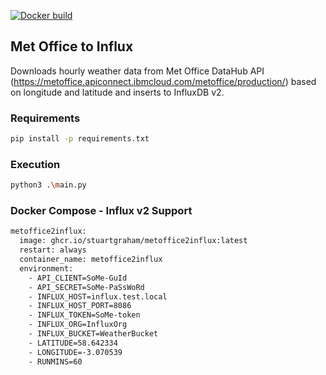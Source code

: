 [![Docker build](https://github.com/stuartgraham/MetOffice2Influx/actions/workflows/docker-build-main.yml/badge.svg)](https://github.com/stuartgraham/MetOffice2Influx/actions/workflows/docker-build-main.yml)

## Met Office to Influx 
Downloads hourly weather data from Met Office DataHub API (https://metoffice.apiconnect.ibmcloud.com/metoffice/production/) based on longitude and latitude and inserts to InfluxDB v2.

### Requirements
```sh
pip install -p requirements.txt
```

### Execution 
```sh
python3 .\main.py
```

### Docker Compose - Influx v2 Support
```sh 
metoffice2influx:
  image: ghcr.io/stuartgraham/metoffice2influx:latest
  restart: always
  container_name: metoffice2influx
  environment:
    - API_CLIENT=SoMe-GuId
    - API_SECRET=SoMe-PaSsWoRd
    - INFLUX_HOST=influx.test.local
    - INFLUX_HOST_PORT=8086
    - INFLUX_TOKEN=SoMe-token
    - INFLUX_ORG=InfluxOrg
    - INFLUX_BUCKET=WeatherBucket
    - LATITUDE=58.642334
    - LONGITUDE=-3.070539
    - RUNMINS=60
```
